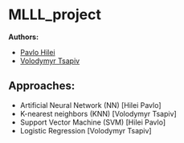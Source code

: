 # MLLL_project

**Authors:**
- [Pavlo Hilei](https://github.com/Pavlik1400)
- [Volodymyr Tsapiv](https://github.com/Tsapiv)

## Approaches:
- Artificial Neural Network (NN) [Hilei Pavlo]
- K-nearest neighbors (KNN) [Volodymyr Tsapiv]
- Support Vector Machine (SVM) [Hilei Pavlo]
- Logistic Regression [Volodymyr Tsapiv]
